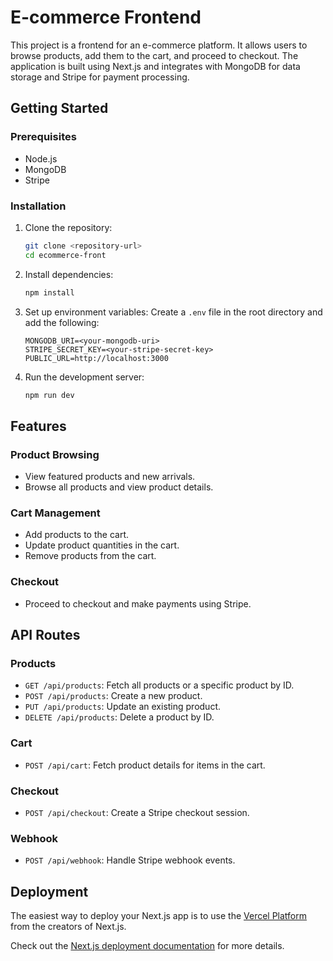 # E-commerce Frontend

This project is a frontend for an e-commerce platform. It allows users to browse products, add them to the cart, and proceed to checkout. The application is built using Next.js and integrates with MongoDB for data storage and Stripe for payment processing.

## Getting Started

### Prerequisites

- Node.js
- MongoDB
- Stripe

### Installation

1. Clone the repository:

   ```bash
   git clone <repository-url>
   cd ecommerce-front
   ```

2. Install dependencies:

   ```bash
   npm install
   ```

3. Set up environment variables:
   Create a `.env` file in the root directory and add the following:

    ```
    MONGODB_URI=<your-mongodb-uri>
    STRIPE_SECRET_KEY=<your-stripe-secret-key>
    PUBLIC_URL=http://localhost:3000
    ```

4. Run the development server:

    ```bash
    npm run dev
    ```

## Features

### Product Browsing
- View featured products and new arrivals.
- Browse all products and view product details.

### Cart Management
- Add products to the cart.
- Update product quantities in the cart.
- Remove products from the cart.

### Checkout
- Proceed to checkout and make payments using Stripe.

## API Routes

### Products
- `GET /api/products`: Fetch all products or a specific product by ID.
- `POST /api/products`: Create a new product.
- `PUT /api/products`: Update an existing product.
- `DELETE /api/products`: Delete a product by ID.

### Cart
- `POST /api/cart`: Fetch product details for items in the cart.

### Checkout
- `POST /api/checkout`: Create a Stripe checkout session.

### Webhook
- `POST /api/webhook`: Handle Stripe webhook events.

## Deployment

The easiest way to deploy your Next.js app is to use the [Vercel Platform](https://vercel.com/new?utm_medium=default-template&filter=next.js&utm_source=create-next-app&utm_campaign=create-next-app-readme) from the creators of Next.js.

Check out the [Next.js deployment documentation](https://nextjs.org/docs/deployment) for more details.